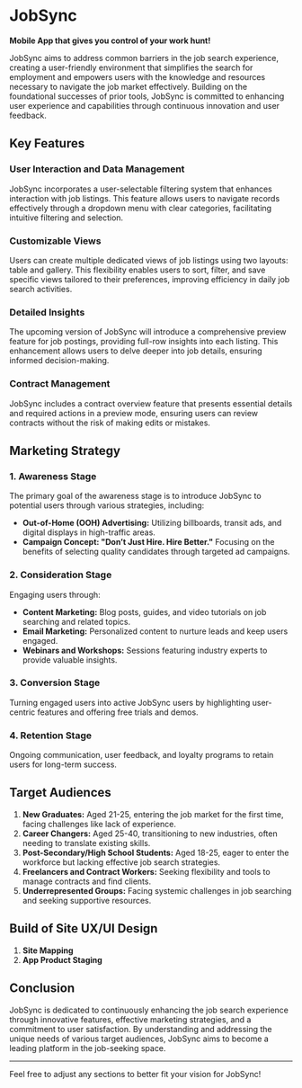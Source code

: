 # JobSync

**Mobile App that gives you control of your work hunt!** 

JobSync aims to address common barriers in the job search experience, creating a user-friendly environment that simplifies the search for employment and empowers users with the knowledge and resources necessary to navigate the job market effectively. Building on the foundational successes of prior tools, JobSync is committed to enhancing user experience and capabilities through continuous innovation and user feedback.

## Key Features

### User Interaction and Data Management
JobSync incorporates a user-selectable filtering system that enhances interaction with job listings. This feature allows users to navigate records effectively through a dropdown menu with clear categories, facilitating intuitive filtering and selection.

### Customizable Views
Users can create multiple dedicated views of job listings using two layouts: table and gallery. This flexibility enables users to sort, filter, and save specific views tailored to their preferences, improving efficiency in daily job search activities.

### Detailed Insights
The upcoming version of JobSync will introduce a comprehensive preview feature for job postings, providing full-row insights into each listing. This enhancement allows users to delve deeper into job details, ensuring informed decision-making.

### Contract Management
JobSync includes a contract overview feature that presents essential details and required actions in a preview mode, ensuring users can review contracts without the risk of making edits or mistakes.

## Marketing Strategy

### 1. Awareness Stage
The primary goal of the awareness stage is to introduce JobSync to potential users through various strategies, including:

- **Out-of-Home (OOH) Advertising:** Utilizing billboards, transit ads, and digital displays in high-traffic areas.
- **Campaign Concept: "Don’t Just Hire. Hire Better."** Focusing on the benefits of selecting quality candidates through targeted ad campaigns.

### 2. Consideration Stage
Engaging users through:

- **Content Marketing:** Blog posts, guides, and video tutorials on job searching and related topics.
- **Email Marketing:** Personalized content to nurture leads and keep users engaged.
- **Webinars and Workshops:** Sessions featuring industry experts to provide valuable insights.

### 3. Conversion Stage
Turning engaged users into active JobSync users by highlighting user-centric features and offering free trials and demos.

### 4. Retention Stage
Ongoing communication, user feedback, and loyalty programs to retain users for long-term success.

## Target Audiences

1. **New Graduates:** Aged 21-25, entering the job market for the first time, facing challenges like lack of experience.
2. **Career Changers:** Aged 25-40, transitioning to new industries, often needing to translate existing skills.
3. **Post-Secondary/High School Students:** Aged 18-25, eager to enter the workforce but lacking effective job search strategies.
4. **Freelancers and Contract Workers:** Seeking flexibility and tools to manage contracts and find clients.
5. **Underrepresented Groups:** Facing systemic challenges in job searching and seeking supportive resources.

## Build of Site UX/UI Design

1. **Site Mapping**
2. **App Product Staging**

## Conclusion
JobSync is dedicated to continuously enhancing the job search experience through innovative features, effective marketing strategies, and a commitment to user satisfaction. By understanding and addressing the unique needs of various target audiences, JobSync aims to become a leading platform in the job-seeking space.

---

Feel free to adjust any sections to better fit your vision for JobSync!
